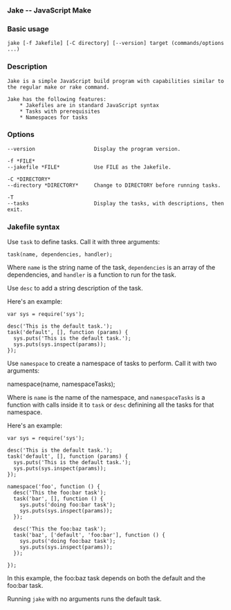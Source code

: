 ### Jake -- JavaScript Make

### Basic usage

    jake [-f Jakefile] [-C directory] [--version] target (commands/options ...)

### Description

    Jake is a simple JavaScript build program with capabilities similar to the regular make or rake command.

    Jake has the following features:
        * Jakefiles are in standard JavaScript syntax
        * Tasks with prerequisites
        * Namespaces for tasks

### Options

    --version                   Display the program version.

    -f *FILE*
    --jakefile *FILE*           Use FILE as the Jakefile.

    -C *DIRECTORY*
    --directory *DIRECTORY*     Change to DIRECTORY before running tasks.

    -T
    --tasks                     Display the tasks, with descriptions, then exit.

### Jakefile syntax


Use `task` to define tasks. Call it with three arguments:

    task(name, dependencies, handler);

Where `name` is the string name of the task, `dependencies` is an array of the dependencies, and `handler` is a function to run for the task.

Use `desc` to add a string description of the task.

Here's an example:

    var sys = require('sys');

    desc('This is the default task.');
    task('default', [], function (params) {
      sys.puts('This is the default task.');
      sys.puts(sys.inspect(params));
    });

Use `namespace` to create a namespace of tasks to perform. Call it with two arguments:

  namespace(name, namespaceTasks);

Where is `name` is the name of the namespace, and `namespaceTasks` is a function with calls inside it to `task` or `desc` definining all the tasks for that namespace.

Here's an example:

    var sys = require('sys');

    desc('This is the default task.');
    task('default', [], function (params) {
      sys.puts('This is the default task.');
      sys.puts(sys.inspect(params));
    });

    namespace('foo', function () {
      desc('This the foo:bar task');
      task('bar', [], function () {
        sys.puts('doing foo:bar task');
        sys.puts(sys.inspect(params));
      });

      desc('This the foo:baz task');
      task('baz', ['default', 'foo:bar'], function () {
        sys.puts('doing foo:baz task');
        sys.puts(sys.inspect(params));
      });

    });

In this example, the foo:baz task depends on both the default and the foo:bar task.

Running `jake` with no arguments runs the default task.


